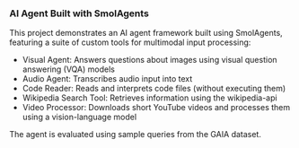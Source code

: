 ### AI Agent Built with SmolAgents

This project demonstrates an AI agent framework built using SmolAgents, featuring a suite of custom tools for multimodal input processing:
- Visual Agent: Answers questions about images using visual question answering (VQA) models
- Audio Agent: Transcribes audio input into text
- Code Reader: Reads and interprets code files (without executing them)
- Wikipedia Search Tool: Retrieves information using the wikipedia-api
- Video Processor: Downloads short YouTube videos and processes them using a vision-language model

The agent is evaluated using sample queries from the GAIA dataset.